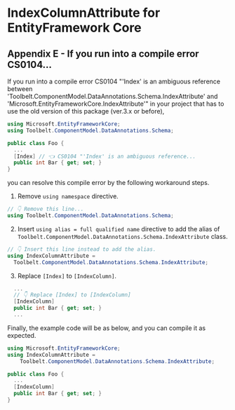 # IndexColumnAttribute for EntityFramework Core

## Appendix E -  If you run into a compile error CS0104...

If you run into a compile error CS0104 "'Index' is an ambiguous reference between 'Toolbelt.ComponentModel.DataAnnotations.Schema.IndexAttribute' and 'Microsoft.EntityFrameworkCore.IndexAttribute'" in your project that has to use the old version of this package (ver.3.x or before),

```csharp
using Microsoft.EntityFrameworkCore;
using Toolbelt.ComponentModel.DataAnnotations.Schema;

public class Foo {
  ...
  [Index] // 👈 CS0104 "'Index' is an ambiguous reference...
  public int Bar { get; set; }
}
```

you can resolve this compile error by the following workaround steps.

1. Remove `using namespace` directive.

```csharp
// 👇 Remove this line...
using Toolbelt.ComponentModel.DataAnnotations.Schema;
```

2. Insert `using alias = full qualified name` directive to add the alias of `Toolbelt.ComponentModel.DataAnnotations.Schema.IndexAttribute` class.

```csharp
// 👇 Insert this line instead to add the alias.
using IndexColumnAttribute =
  Toolbelt.ComponentModel.DataAnnotations.Schema.IndexAttribute;
```

3. Replace `[Index]` to `[IndexColumn]`.

```csharp
  ...
  // 👇 Replace [Index] to [IndexColumn]
  [IndexColumn] 
  public int Bar { get; set; }
  ...
```

Finally, the example code will be as below, and you can compile it as expected.

```csharp
using Microsoft.EntityFrameworkCore;
using IndexColumnAttribute =
    Toolbelt.ComponentModel.DataAnnotations.Schema.IndexAttribute;

public class Foo {
  ...
  [IndexColumn]
  public int Bar { get; set; }
}
```
